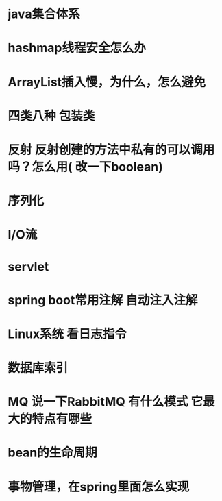 # java集合体系

# hashmap线程安全怎么办

# ArrayList插入慢，为什么，怎么避免

# 四类八种 包装类

# 反射 反射创建的方法中私有的可以调用吗？怎么用( 改一下boolean)

# 序列化

# I/O流

# servlet

# spring boot常用注解 自动注入注解

# Linux系统 看日志指令

# 数据库索引

# MQ 说一下RabbitMQ 有什么模式 它最大的特点有哪些

# bean的生命周期

# 事物管理，在spring里面怎么实现